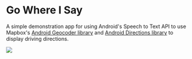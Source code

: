 # Go Where I Say

A simple demonstration app for using Android's Speech to Text API to use Mapbox's [Android Geocoder library](https://github.com/mapbox/mapbox-geocoder-android) and [Android Directions library](https://github.com/mapbox/mapbox-directions-android) to display driving directions.

![](https://github.com/bleege/GoWhereISay/raw/master/example-screen-recording.gif)
